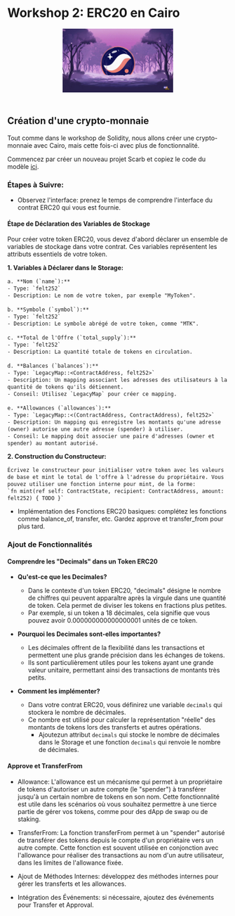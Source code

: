 # Workshop 2: ERC20 en Cairo

<p align="center">
  <img src="../assets/starknet-forest.jpeg" alt="Starknet forest" width="50%"style="margin-bottom: 20px;"/>
</p>


## Création d'une crypto-monnaie

Tout comme dans le workshop de Solidity, nous allons créer une crypto-monnaie avec Cairo, mais cette fois-ci avec plus de fonctionnalité.

Commencez par créer un nouveau projet Scarb et copiez le code du modèle [ici](modeles/erc20.cairo).

### Étapes à Suivre:

- Observez l'interface: prenez le temps de comprendre l'interface du contrat ERC20 qui vous est fournie.


#### Étape de Déclaration des Variables de Stockage

Pour créer votre token ERC20, vous devez d'abord déclarer un ensemble de variables de stockage dans votre contrat. Ces variables représentent les attributs essentiels de votre token.

**1. Variables à Déclarer dans le Storage:**

    a. **Nom (`name`):**
    - Type: `felt252`
    - Description: Le nom de votre token, par exemple "MyToken".

    b. **Symbole (`symbol`):**
    - Type: `felt252`
    - Description: Le symbole abrégé de votre token, comme "MTK".

    c. **Total de l'Offre (`total_supply`):**
    - Type: `felt252`
    - Description: La quantité totale de tokens en circulation.

    d. **Balances (`balances`):**
    - Type: `LegacyMap::<ContractAddress, felt252>`
    - Description: Un mapping associant les adresses des utilisateurs à la quantité de tokens qu'ils détiennent.
    - Conseil: Utilisez `LegacyMap` pour créer ce mapping.

    e. **Allowances (`allowances`):**
    - Type: `LegacyMap::<(ContractAddress, ContractAddress), felt252>`
    - Description: Un mapping qui enregistre les montants qu'une adresse (owner) autorise une autre adresse (spender) à utiliser.
    - Conseil: Le mapping doit associer une paire d'adresses (owner et spender) au montant autorisé.


**2. Construction du Constructeur:**

    Écrivez le constructeur pour initialiser votre token avec les valeurs de base et mint le total de l'offre à l'adresse du propriétaire. Vous pouvez utiliser une fonction interne pour mint, de la forme:
    `fn mint(ref self: ContractState, recipient: ContractAddress, amount: felt252) { TODO }`

- Implémentation des Fonctions ERC20 basiques: complétez les fonctions comme balance_of, transfer, etc. Gardez approve et transfer_from pour plus tard.


### Ajout de Fonctionnalités

#### Comprendre les "Decimals" dans un Token ERC20

- **Qu'est-ce que les Decimales?**
  - Dans le contexte d'un token ERC20, "decimals" désigne le nombre de chiffres qui peuvent apparaître après la virgule dans une quantité de token. Cela permet de diviser les tokens en fractions plus petites.
  - Par exemple, si un token a 18 décimales, cela signifie que vous pouvez avoir 0.000000000000000001 unités de ce token.

- **Pourquoi les Decimales sont-elles importantes?**
  - Les décimales offrent de la flexibilité dans les transactions et permettent une plus grande précision dans les échanges de tokens.
  - Ils sont particulièrement utiles pour les tokens ayant une grande valeur unitaire, permettant ainsi des transactions de montants très petits.

- **Comment les implémenter?**
  - Dans votre contrat ERC20, vous définirez une variable `decimals` qui stockera le nombre de décimales.
  - Ce nombre est utilisé pour calculer la représentation "réelle" des montants de tokens lors des transferts et autres opérations.
    - Ajoutezun attribut `decimals` qui stocke le nombre de décimales dans le Storage et une fonction `decimals` qui renvoie le nombre de décimales.

#### Approve et TransferFrom
- Allowance:
    L'allowance est un mécanisme qui permet à un propriétaire de tokens d'autoriser un autre compte (le "spender") à transférer jusqu'à un certain nombre de tokens en son nom.
    Cette fonctionnalité est utile dans les scénarios où vous souhaitez permettre à une tierce partie de gérer vos tokens, comme pour des dApp de swap ou de staking. 

- TransferFrom:
    La fonction transferFrom permet à un "spender" autorisé de transférer des tokens depuis le compte d'un propriétaire vers un autre compte.
    Cette fonction est souvent utilisée en conjonction avec l'allowance pour réaliser des transactions au nom d'un autre utilisateur, dans les limites de l'allowance fixée.


- Ajout de Méthodes Internes: développez des méthodes internes pour gérer les transferts et les allowances.

- Intégration des Événements: si nécessaire, ajoutez des événements pour Transfer et Approval.
